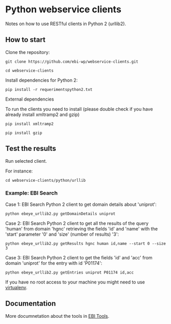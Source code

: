# Python webservice clients

Notes on how to use RESTful clients in Python 2 (urllib2).

## How to start

Clone the repository:

```git clone https://github.com/ebi-wp/webservice-clients.git```

```cd webservice-clients```

Install dependencies for Python 2:

```pip install -r requerimentspython2.txt```

External dependencies

To run the clients you need to install (please double check if you have already install xmltramp2 and gzip)

```pip install xmltramp2```

```pip install gzip```

## Test the results

Run selected client.

For instance:

```cd webservice-clients/python/urllib```

### Example: EBI Search

Case 1: EBI Search Python 2 client to get domain details about 'uniprot':

```python ebeye_urllib2.py getDomainDetails uniprot```

Case 2: EBI Search Python 2 client to get all the results of the query 'human' from domain 'hgnc' retrieving the fields 'id' and 'name' with the 'start' parameter '0' and 'size' (number of results) '3':

```python ebeye_urllib2.py getResults hgnc human id,name --start 0 --size 3```

Case 3: EBI Search Python 2 client to get the fields 'id' and 'acc' from domain 'uniprot' for the entry with id 'P01174':

```python ebeye_urllib2.py getEntries uniprot P01174 id,acc```

If you have no root access to your machine you might need to use [virtualenv](http://docs.python-guide.org/en/latest/dev/virtualenvs/).

## Documentation

More documnetation about the tools in [EBI Tools](https://www.ebi.ac.uk/seqdb/confluence/display/WEBSERVICES/EMBL-EBI+Web+Services).

